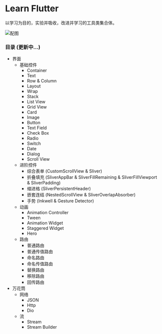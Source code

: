 # Learn Flutter

以学习为目的，实验并吸收，改进并学习的工具类集合体。

![配图](https://s2.ax1x.com/2020/03/02/3WJYDS.jpg)

### 目录 (更新中...)

* 界面
  * 基础控件
     * Container
     * Text
     * Row & Column
     * Layout
     * Wrap
     * Stack
     * List View
     * Grid View
     * Card
     * Image
     * Button
     * Text Field
     * Check Box
     * Radio
     * Switch
     * Date
     * Dialog
     * Scroll View
  * 进阶控件
     * 综合表单 (CustomScrollView & Sliver)
     * 折叠填充 (SliverAppBar & SliverFillRemaining & SliverFillViewport & SliverPadding)
     * 缩进格 (SliverPersistentHeader)
     * 嵌套连结 (NestedScrollView & SliverOverlapAbsorber)
     * 手势 (Inkwell & Gesture Detector)
  * 动画
     * Animation Controller
     * Tween
     * Animation Widget
     * Staggered Widget
     * Hero
  * 路由
     * 普通路由
     * 普通传值路由
     * 命名路由
     * 命名传值路由
     * 替换路由
     * 移除路由
     * 回传路由
* 万花筒
  * 网络
     * JSON
     * Http
     * Dio
  * 流
     * Stream
     * Stream Builder